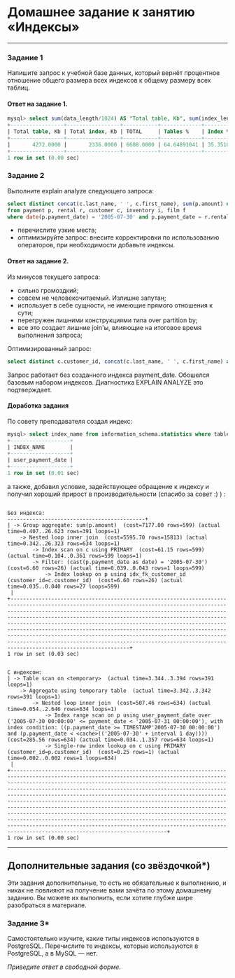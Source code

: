 # Домашнее задание к занятию «Индексы»

---

### Задание 1

Напишите запрос к учебной базе данных, который вернёт процентное отношение общего размера всех индексов к общему размеру всех таблиц.

#### Ответ на задание 1.

```SQL
mysql> select sum(data_length/1024) AS "Total table, Kb", sum(index_length/1024) AS "Total index, Kb", sum((data_length + index_length)/1024) AS TOTAL, sum(data_length/1024)/sum((data_length + index_length)/1024) * 100 AS "Tables %", sum(index_length/1024)/sum((data_length + index_length)/1024) * 100 AS "Index %" from information_schema.tables where table_schema='sakila';
+-----------------+-----------------+-----------+-------------+-------------+
| Total table, Kb | Total index, Kb | TOTAL     | Tables %    | Index %     |
+-----------------+-----------------+-----------+-------------+-------------+
|       4272.0000 |       2336.0000 | 6608.0000 | 64.64891041 | 35.35108959 |
+-----------------+-----------------+-----------+-------------+-------------+
1 row in set (0.00 sec)


```

### Задание 2

Выполните explain analyze следующего запроса:
```sql
select distinct concat(c.last_name, ' ', c.first_name), sum(p.amount) over (partition by c.customer_id, f.title)
from payment p, rental r, customer c, inventory i, film f
where date(p.payment_date) = '2005-07-30' and p.payment_date = r.rental_date and r.customer_id = c.customer_id and i.inventory_id = r.inventory_id
```
- перечислите узкие места;
- оптимизируйте запрос: внесите корректировки по использованию операторов, при необходимости добавьте индексы.

#### Ответ на задание 2.
Из минусов текущего запроса:
 * сильно громоздкий;
 * совсем не человекочитаемый. Излишне запутан;
 * использует в себе сущности, не имеющие прямого отношения к сути;
 * перегружен лишними конструкциями типа over partition by;
 * все это создает лишние join'ы, влияющие на итоговое время выполнения запроса;

Оптимизированный запрос:
```SQL
select distinct c.customer_id, concat(c.last_name, ' ', c.first_name) as cust_name, sum(p.amount) from customer c inner join payment p on c.customer_id=p.customer_id where date(p.payment_date)='2005-07-30' group by c.customer_id;
```
Запрос работает без созданного индекса payment_date. Обошелся базовым набором индексов.
Диагностика EXPLAIN ANALYZE это подтверждает.

#### Доработка задания

По совету преподавателя создал индекс:
```SQL
mysql> select index_name from information_schema.statistics where table_name='payment' limit 1 offset 4;
+-------------------+
| INDEX_NAME        |
+-------------------+
| user_payment_date |
+-------------------+
1 row in set (0.01 sec)
```

а также, добавил условие, задействующее обращение к индексу и получил хороший прирост в производительности (спасибо за совет :) ) :
```script

Без индекса: 
--------------------------------------------+
| -> Group aggregate: sum(p.amount)  (cost=7177.00 rows=599) (actual time=0.407..26.623 rows=391 loops=1)
    -> Nested loop inner join  (cost=5595.70 rows=15813) (actual time=0.342..26.323 rows=634 loops=1)
        -> Index scan on c using PRIMARY  (cost=61.15 rows=599) (actual time=0.104..0.361 rows=599 loops=1)
        -> Filter: (cast(p.payment_date as date) = '2005-07-30')  (cost=6.60 rows=26) (actual time=0.039..0.043 rows=1 loops=599)
            -> Index lookup on p using idx_fk_customer_id (customer_id=c.customer_id)  (cost=6.60 rows=26) (actual time=0.035..0.040 rows=27 loops=599)
 |
+----------------------------------------------------------------------------------------------------------------------------------------------------------------------------------------------------------------------------------------------------------------------------------------------------------------------------------------------------------------------------------------------------------------------------------------------------------------------------------------------------------------------------------------------------------------------------------------------------------------------+
1 row in set (0.03 sec)


С индексом:
| -> Table scan on <temporary>  (actual time=3.344..3.394 rows=391 loops=1)
    -> Aggregate using temporary table  (actual time=3.342..3.342 rows=391 loops=1)
        -> Nested loop inner join  (cost=507.46 rows=634) (actual time=0.054..2.646 rows=634 loops=1)
            -> Index range scan on p using user_payment_date over ('2005-07-30 00:00:00' <= payment_date < '2005-07-31 00:00:00'), with index condition: ((p.payment_date >= TIMESTAMP'2005-07-30 00:00:00') and (p.payment_date < <cache>(('2005-07-30' + interval 1 day))))  (cost=285.56 rows=634) (actual time=0.034..1.357 rows=634 loops=1)
            -> Single-row index lookup on c using PRIMARY (customer_id=p.customer_id)  (cost=0.25 rows=1) (actual time=0.002..0.002 rows=1 loops=634)
 |
+------------------------------------------------------------------------------------------------------------------------------------------------------------------------------------------------------------------------------------------------------------------------------------------------------------------------------------------------------------------------------------------------------------------------------------------------------------------------------------------------------------------------------------------------------------------------------------------------------------------------------------------------------------------------------------------------------------------------------------------------------------------------------+
1 row in set (0.00 sec)
```

---

## Дополнительные задания (со звёздочкой*)
Эти задания дополнительные, то есть не обязательные к выполнению, и никак не повлияют на получение вами зачёта по этому домашнему заданию. Вы можете их выполнить, если хотите глубже шире разобраться в материале.

### Задание 3*

Самостоятельно изучите, какие типы индексов используются в PostgreSQL. Перечислите те индексы, которые используются в PostgreSQL, а в MySQL — нет.

*Приведите ответ в свободной форме.*
